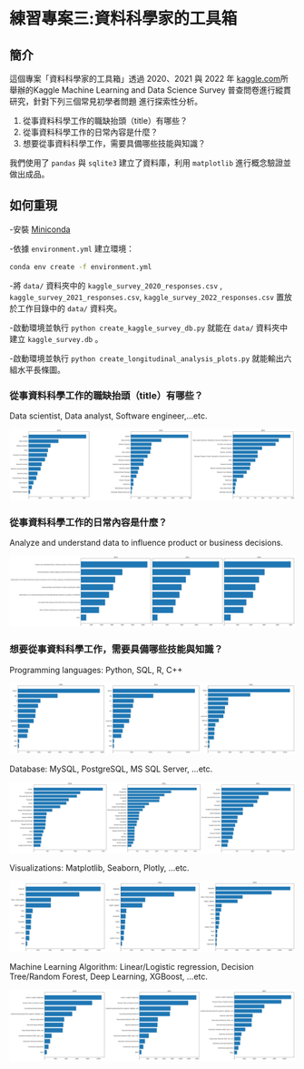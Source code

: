# 練習專案三:資料科學家的工具箱

## 簡介
這個專案「資料科學家的工具箱」透過 2020、2021 與 2022 年 [kaggle.com](https://www.kaggle.com/)所
舉辦的Kaggle Machine Learning and Data Science Survey 普查問卷進行縱貫研究，針對下列三個常見初學者問題
進行探索性分析。

1.  從事資料科學工作的職缺抬頭（title）有哪些？
2.  從事資料科學工作的日常內容是什麼？
3.  想要從事資料科學工作，需要具備哪些技能與知識？

我們使用了 `pandas` 與 `sqlite3` 建立了資料庫，利用 `matplotlib` 進行概念驗證並做出成品。

## 如何重現
-安裝 [Miniconda](https://docs.anaconda.com/miniconda/)

-依據 `environment.yml` 建立環境： 
```bash
conda env create -f environment.yml
```

-將 `data/` 資料夾中的 `kaggle_survey_2020_responses.csv` , `kaggle_survey_2021_responses.csv`, `kaggle_survey_2022_responses.csv` 置放於工作目錄中的 `data/` 資料夾。

-啟動環境並執行 `python create_kaggle_survey_db.py` 就能在 `data/` 資料夾中建立 `kaggle_survey.db` 。

-啟動環境並執行 `python create_longitudinal_analysis_plots.py` 就能輸出六組水平長條圖。


### 從事資料科學工作的職缺抬頭（title）有哪些？

Data scientist, Data analyst, Software engineer,...etc.

![](data_science_job_titles.png)

### 從事資料科學工作的日常內容是什麼？

Analyze and understand data to influence product or business decisions.

![](data_science_job_tasks.png)

### 想要從事資料科學工作，需要具備哪些技能與知識？

Programming languages: Python, SQL, R, C++

![](data_science_job_programming_languages.png)

Database: MySQL, PostgreSQL, MS SQL Server, ...etc.

![](data_science_job_databases.png)

Visualizations: Matplotlib, Seaborn, Plotly, ...etc.

![](data_science_job_visualizations.png)

Machine Learning Algorithm: Linear/Logistic regression, Decision Tree/Random Forest, Deep Learning, XGBoost, ...etc.

![](data_science_job_machine_learnings.png)